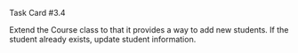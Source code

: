 Task Card #3.4

Extend the Course class to that it provides a way to add new students. If the student already exists, update student information.
